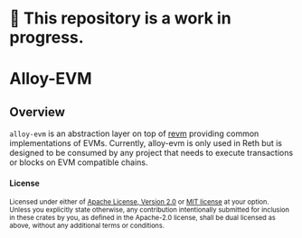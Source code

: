 # :construction: This repository is a work in progress.

# Alloy-EVM

## Overview

`alloy-evm` is an abstraction layer on top of [revm](https://github.com/bluealloy/revm) providing common implementations of EVMs. Currently, alloy-evm is only used in Reth but is designed to be consumed by any project that needs to execute transactions or blocks on EVM compatible chains.

#### License

<sup>
Licensed under either of <a href="LICENSE-APACHE">Apache License, Version
2.0</a> or <a href="LICENSE-MIT">MIT license</a> at your option.
</sup>

<br>

<sub>
Unless you explicitly state otherwise, any contribution intentionally submitted
for inclusion in these crates by you, as defined in the Apache-2.0 license,
shall be dual licensed as above, without any additional terms or conditions.
</sub>
